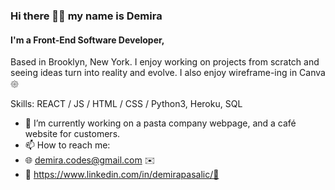 


### Hi there 🤘🏻 my name is Demira
#### I'm a Front-End Software Developer,
Based in Brooklyn, New York. 
I enjoy working on projects from scratch and seeing ideas turn into reality and evolve. 
I also enjoy wireframe-ing in Canva 𑁍 

Skills: REACT / JS / HTML / CSS / Python3, Heroku, SQL

- 🔭 I’m currently working on a pasta company webpage, and a café website for customers. 
- 📫 How to reach me:
- 🌐 demira.codes@gmail.com ✉️
- 🔎 https://www.linkedin.com/in/demirapasalic/👾
  



  



